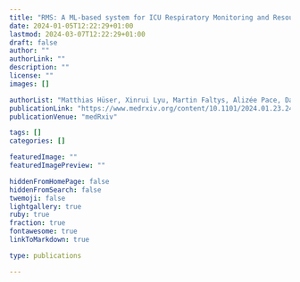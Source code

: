 ```yaml
---
title: "RMS: A ML-based system for ICU Respiratory Monitoring and Resource Planning"
date: 2024-01-05T12:22:29+01:00
lastmod: 2024-03-07T12:22:29+01:00
draft: false
author: ""
authorLink: ""
description: ""
license: ""
images: []

authorList: "Matthias Hüser, Xinrui Lyu, Martin Faltys, Alizée Pace, David Berger, Marine Hoche, Stephanie L Hyland, Hugo Yèche, Manuel Burger, Tobias M Merz, Gunnar Rätsch"
publicationLink: "https://www.medrxiv.org/content/10.1101/2024.01.23.24301516v2"
publicationVenue: "medRxiv"

tags: []
categories: []

featuredImage: ""
featuredImagePreview: ""

hiddenFromHomePage: false
hiddenFromSearch: false
twemoji: false
lightgallery: true
ruby: true
fraction: true
fontawesome: true
linkToMarkdown: true

type: publications

---
```




